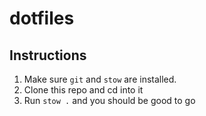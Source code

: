 # dotfiles

## Instructions

1. Make sure `git` and `stow` are installed.
2. Clone this repo and cd into it
3. Run `stow .` and you should be good to go
